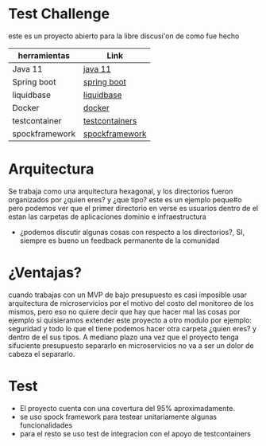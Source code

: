 
# Test Challenge
este es un proyecto abierto para la libre discusi'on de como fue hecho

| herramientas | Link |
| ------ | ------ |
| Java 11 | [java 11](https://openjdk.java.net/projects/jdk/11/) |
| Spring boot | [spring boot](https://start.spring.io/) |
| liquidbase | [liquidbase](https://www.liquibase.org/) |
| Docker | [docker](https://www.docker.com/) |
| testcontainer | [testcontainers](https://www.testcontainers.org/) |
| spockframework | [spockframework](http://spockframework.org/) |

# Arquitectura

Se trabaja como una arquitectura hexagonal, y los directorios fueron organizados
por ¿quien eres? y ¿que tipo? este es un ejemplo peque#o pero podemos ver que
el primer directorio en verse es usuarios dentro de el estan las carpetas de aplicaciones
dominio e infraestructura

- ¿podemos discutir algunas cosas con respecto a los directorios?, SI, siempre es bueno un feedback permanente de la comunidad

# ¿Ventajas?

 cuando trabajas con un MVP de bajo presupuesto es casi imposible usar arquitectura de microservicios
 por el motivo del costo del monitoreo de los mismos, pero eso no quiere decir que hay que hacer mal las cosas
 por ejemplo si quisieramos extender este proyecto a otro modulo por ejemplo: seguridad y todo lo que el tiene
 podemos hacer otra carpeta ¿quien eres? y dentro de el sus tipos. A mediano plazo una vez que el proyecto
 tenga sifuciente presupuesto separarlo en microservicios no va a ser un dolor de cabeza el separarlo.
 
# Test

- El proyecto cuenta con una covertura del 95% aproximadamente.
- se uso spock framework para testear unitariamente algunas funcionalidades
- para el resto se uso test de integracion con el apoyo de testcontainers


